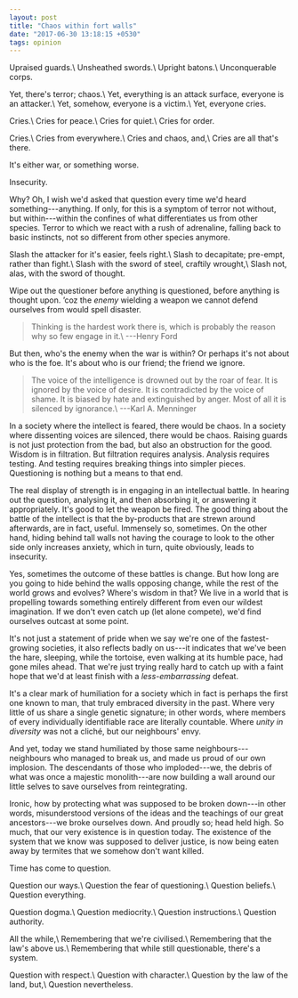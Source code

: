 ```yaml
---
layout: post
title: "Chaos within fort walls"
date: "2017-06-30 13:18:15 +0530"
tags: opinion
---
```


Upraised guards.\\
Unsheathed swords.\\
Upright batons.\\
Unconquerable corps.

Yet, there's terror; chaos.\\
Yet, everything is an attack surface, everyone is an attacker.\\
Yet, somehow, everyone is a victim.\\
Yet, everyone cries.

Cries.\\
Cries for peace.\\
Cries for quiet.\\
Cries for order.

Cries.\\
Cries from everywhere.\\
Cries and chaos, and,\\
Cries are all that's there.

It's either war, or something worse.

Insecurity.

Why? Oh, I wish we'd asked that question every time we'd heard something---anything. If only, for this is a symptom of terror not without, but within---within the confines of what differentiates us from other species. Terror to which we react with a rush of adrenaline, falling back to basic instincts, not so different from other species anymore.

Slash the attacker for it's easier, feels right.\\
Slash to decapitate; pre-empt, rather than fight.\\
Slash with the sword of steel, craftily wrought,\\
Slash not, alas, with the sword of thought.

Wipe out the questioner before anything is questioned, before anything is thought upon. ’coz the _enemy_ wielding a weapon we cannot defend ourselves from would spell disaster.

> Thinking is the hardest work there is, which is probably the reason why so few engage in it.\\
---Henry Ford

But then, who's the enemy when the war is within? Or perhaps it's not about who is the foe. It's about who is our friend; the friend we ignore.

> The voice of the intelligence is drowned out by the roar of fear. It is ignored by the voice of desire. It is contradicted by the voice of shame. It is biased by hate and extinguished by anger. Most of all it is silenced by ignorance.\\
---Karl A. Menninger

In a society where the intellect is feared, there would be chaos. In a society where dissenting voices are silenced, there would be chaos. Raising guards is not just protection from the bad, but also an obstruction for the good. Wisdom is in filtration. But filtration requires analysis. Analysis requires testing. And testing requires breaking things into simpler pieces. Questioning is nothing but a means to that end.

The real display of strength is in engaging in an intellectual battle. In hearing out the question, analysing it, and then absorbing it, or answering it appropriately. It's good to let the weapon be fired. The good thing about the battle of the intellect is that the by-products that are strewn around afterwards, are in fact, useful. Immensely so, sometimes. On the other hand, hiding behind tall walls not having the courage to look to the other side only increases anxiety, which in turn, quite obviously, leads to insecurity.

Yes, sometimes the outcome of these battles is change. But how long are you going to hide behind the walls opposing change, while the rest of the world grows and evolves? Where's wisdom in that? We live in a world that is propelling towards something entirely different from even our wildest imagination. If we don't even catch up (let alone compete), we'd find ourselves outcast at some point.

It's not just a statement of pride when we say we're one of the fastest-growing societies, it also reflects badly on us---it indicates that we've been the hare, sleeping, while the tortoise, even walking at its humble pace, had gone miles ahead. That we're just trying really hard to catch up with a faint hope that we'd at least finish with a _less-embarrassing_ defeat.

It's a clear mark of humiliation for a society which in fact is perhaps the first one known to man, that truly embraced diversity in the past. Where very little of us share a single genetic signature; in other words, where members of every individually identifiable race are literally countable. Where _unity in diversity_ was not a cliché, but our neighbours' envy.

And yet, today we stand humiliated by those same neighbours---neighbours who managed to break us, and made us proud of our own implosion. The descendants of those who imploded---we, the debris of what was once a majestic monolith---are now building a wall around our little selves to save ourselves from reintegrating.

Ironic, how by protecting what was supposed to be broken down---in other words, misunderstood versions of the ideas and the teachings of our great ancestors---we broke ourselves down. And proudly so; head held high. So much, that our very existence is in question today. The existence of the system that we know was supposed to deliver justice, is now being eaten away by termites that we somehow don't want killed.

Time has come to question.

Question our ways.\\
Question the fear of questioning.\\
Question beliefs.\\
Question everything.

Question dogma.\\
Question mediocrity.\\
Question instructions.\\
Question authority.

All the while,\\
Remembering that we're civilised.\\
Remembering that the law's above us.\\
Remembering that while still questionable, there's a system.

Question with respect.\\
Question with character.\\
Question by the law of the land, but,\\
Question nevertheless.

